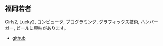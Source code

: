 ## 福岡若者

Girls2, Lucky2, コンピュータ, プログラミング, グラフィックス技術, ハンバーガー, ビールに興味があります。

* [github](https://www.github.com/trnciii)

